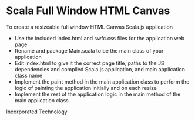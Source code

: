 Scala Full Window HTML Canvas
=============================
To create a resizeable full window HTML Canvas Scala.js application
 * Use the included index.html and swfc.css files for the application web page
 * Rename and package Main.scala to be the main class of your application
 * Edit index.html to give it the correct page title, paths to the JS dependencies and compiled Scala.js application,
   and main application class name
 * Implement the paint method in the main application class to perform the logic of painting the application initially
   and on each resize
 * Implement the rest of the application logic in the main method of the main application class

 Incorporated Technology

